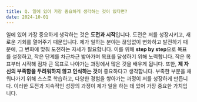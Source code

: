 ```yaml
---
title: Q. 일에 있어 가장 중요하게 생각하는 것이 있다면?
date: 2024-10-01
---
```


일에 있어 가장 중요하게 생각하는 것은 **도전과 시작**입니다. 도전은 저를 성장시키고, 새로운 기회를 열어주기 때문입니다. 제가 일하는 분야는 끊임없이 변화하고 발전하기 때문에, 그 변화에 맞춰 도전하는 자세가 필요합니다. 이를 위해 **step by step**으로 목표를 설정하고, 작은 단계를 차근차근 밟아가며 목표를 달성하기 위해 노력합니다.
작은 목표부터 시작해 점차 큰 목표로 나아가는 과정에서 많은 것을 배우게 됩니다. 또한, **제 자신의 부족함을 두려워하지 않고 인식하는 것**이 중요하다고 생각합니다. 부족한 부분을 채워나가기 위해 스스로 학습하고, 다양한 경험을 쌓아가는 과정이 저를 성장하게 만듭니다. 이러한 도전과 지속적인 성장의 과정이 제가 일을 하는 데 있어 가장 중요한 가치입니다.
